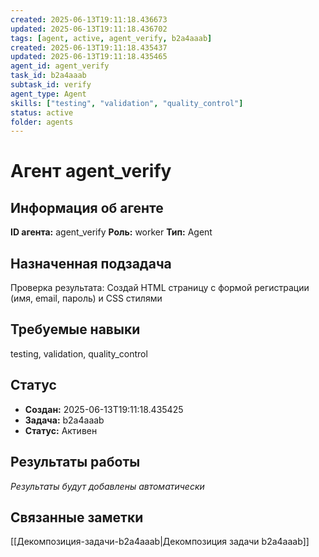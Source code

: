 ```yaml
---
created: 2025-06-13T19:11:18.436673
updated: 2025-06-13T19:11:18.436702
tags: [agent, active, agent_verify, b2a4aaab]
created: 2025-06-13T19:11:18.435437
updated: 2025-06-13T19:11:18.435465
agent_id: agent_verify
task_id: b2a4aaab
subtask_id: verify
agent_type: Agent
skills: ["testing", "validation", "quality_control"]
status: active
folder: agents
---
```


# Агент agent_verify

## Информация об агенте

**ID агента:** agent_verify
**Роль:** worker
**Тип:** Agent

## Назначенная подзадача
Проверка результата: Создай HTML страницу с формой регистрации (имя, email, пароль) и CSS стилями

## Требуемые навыки
testing, validation, quality_control

## Статус
- **Создан:** 2025-06-13T19:11:18.435425
- **Задача:** b2a4aaab
- **Статус:** Активен

## Результаты работы
*Результаты будут добавлены автоматически*

## Связанные заметки

[[Декомпозиция-задачи-b2a4aaab|Декомпозиция задачи b2a4aaab]]